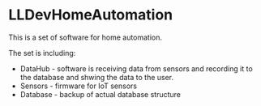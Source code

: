 # LLDevHomeAutomation
This is a set of software for home automation.

The set is including: 
- DataHub - software is receiving data from sensors and recording it to the database and shwing the data to the user.
- Sensors - firmware for IoT sensors
- Database - backup of actual database structure
